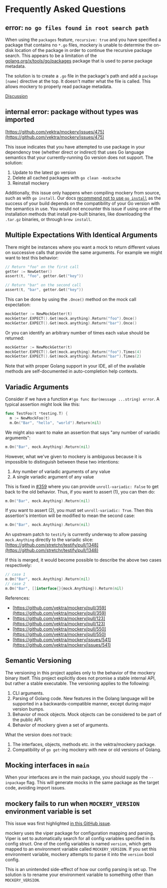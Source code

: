 Frequently Asked Questions
===========================

error: `no go files found in root search path`
---------------------------------------------

When using the `packages` feature, `recursive: true` and you have specified a package that contains no `*.go` files, mockery is unable to determine the on-disk location of the package in order to continue the recursive package search. This appears to be a limitation of the [golang.org/x/tools/go/packages](https://pkg.go.dev/golang.org/x/tools/go/packages) package that is used to parse package metadata.

The solution is to create a `.go` file in the package's path and add a `package [name]` directive at the top. It doesn't matter what the file is called. This allows mockery to properly read package metadata.

[Discussion](https://github.com/vektra/mockery/discussions/636)

internal error: package without types was imported
---------------------------------------------------

[https://github.com/vektra/mockery/issues/475](https://github.com/vektra/mockery/issues/475)

This issue indicates that you have attempted to use package in your dependency tree (whether direct or indirect) that uses Go language semantics that your currently-running Go version does not support. The solution:

1. Update to the latest go version
2. Delete all cached packages with `go clean -modcache`
3. Reinstall mockery

Additionally, this issue only happens when compiling mockery from source, such as with `go install`. Our docs [recommend not to use `go install`](installation/#go-install) as the success of your build depends on the compatibility of your Go version with the semantics in use. You would not encounter this issue if using one of the installation methods that install pre-built binaries, like downloading the `.tar.gz` binaries, or through `brew install`.

Multiple Expectations With Identical Arguments
-----------------------------------------------

There might be instances where you want a mock to return different values on successive calls that provide the same arguments. For example we might want to test this behavior:

```go
// Return "foo" on the first call
getter := NewGetter()
assert(t, "foo", getter.Get("key"))

// Return "bar" on the second call
assert(t, "bar", getter.Get("key"))
```

This can be done by using the `.Once()`  method on the mock call expectation:

```go
mockGetter := NewMockGetter(t)
mockGetter.EXPECT().Get(mock.anything).Return("foo").Once()
mockGetter.EXPECT().Get(mock.anything).Return("bar").Once()
```

Or you can identify an arbitrary number of times each value should be returned:

```go
mockGetter := NewMockGetter(t)
mockGetter.EXPECT().Get(mock.anything).Return("foo").Times(4)
mockGetter.EXPECT().Get(mock.anything).Return("bar").Times(2)
```

Note that with proper Golang support in your IDE, all of the available methods are self-documented in auto-completion help contexts.

Variadic Arguments
------------------

Consider if we have a function `#!go func Bar(message ...string) error`. A typical assertion might look like this:

```go
func TestFoo(t *testing.T) {
  m := NewMockFoo(t)
  m.On("Bar", "hello", "world").Return(nil)
```

We might also want to make an assertion that says "any number of variadic arguments":

```go
m.On("Bar", mock.Anything).Return(nil)
```

However, what we've given to mockery is ambiguous because it is impossible to distinguish between these two intentions:

1. Any number of variadic arguments of any value
2. A single variadic argument of any value

This is fixed in [#359](https://github.com/vektra/mockery/pull/359) where you can provide `unroll-variadic: False` to get back to the old behavior. Thus, if you want to assert (1), you can then do:

```go
m.On("Bar", mock.Anything).Return(nil)
```

If you want to assert (2), you must set `unroll-variadic: True`. Then this assertion's intention will be modified to mean the second case:

```go
m.On("Bar", mock.Anything).Return(nil)
```

An upstream patch to `testify` is currently underway to allow passing `mock.Anything` directly to the variadic slice: [https://github.com/stretchr/testify/pull/1348](https://github.com/stretchr/testify/pull/1348)

If this is merged, it would become possible to describe the above two cases respectively:

```go
// case 1
m.On("Bar", mock.Anything).Return(nil)
// case 2
m.On("Bar", []interface{}{mock.Anything}).Return(nil)
```

References:

- [https://github.com/vektra/mockery/pull/359](https://github.com/vektra/mockery/pull/359)
- [https://github.com/vektra/mockery/pull/123](https://github.com/vektra/mockery/pull/123)
- [https://github.com/vektra/mockery/pull/550](https://github.com/vektra/mockery/pull/550)
- [https://github.com/vektra/mockery/issues/541](https://github.com/vektra/mockery/issues/541)

Semantic Versioning
-------------------

The versioning in this project applies only to the behavior of the mockery binary itself. This project explicitly does not promise a stable internal API, but rather a stable executable. The versioning applies to the following:

1. CLI arguments.
2. Parsing of Golang code. New features in the Golang language will be supported in a backwards-compatible manner, except during major version bumps.
3. Behavior of mock objects. Mock objects can be considered to be part of the public API.
4. Behavior of mockery given a set of arguments.

What the version does _not_ track:

1. The interfaces, objects, methods etc. in the vektra/mockery package.
2. Compatibility of `go get`-ing mockery with new or old versions of Golang.

Mocking interfaces in `main`
----------------------------

When your interfaces are in the main package, you should supply the `--inpackage` flag.
This will generate mocks in the same package as the target code, avoiding import issues.

mockery fails to run when `MOCKERY_VERSION` environment variable is set
------------------------------------------------------------------------

This issue was first highlighted [in this GitHub issue](https://github.com/vektra/mockery/issues/391).

mockery uses the viper package for configuration mapping and parsing. Viper is set to automatically search for all config variables specified in its config struct. One of the config variables is named `version`, which gets mapped to an environment variable called `MOCKERY_VERSION`. If you set this environment variable, mockery attempts to parse it into the `version` bool config.

This is an unintended side-effect of how our config parsing is set up. The solution is to rename your environment variable to something other than `MOCKERY_VERSION`.

